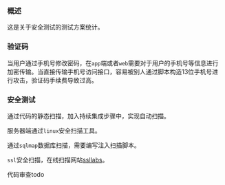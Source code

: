 ### 概述

这是关于安全测试的测试方案统计。

### 验证码

当用户通过手机号修改密码，在`app`端或者`web`需要对于用户的手机号等信息进行加密传输。当直接传输手机号访问接口，容易被别人通过脚本构造13位手机号进行攻击，验证码手续费导致过高。

### 安全测试

通过代码的静态扫描，加入持续集成步骤中，实现自动扫描。

服务器端通过`linux`安全扫描工具。

通过`sqlmap`数据库扫描，需要编写注入扫描脚本。

`ssl`安全扫描，在线扫描网站[ssllabs](https://www.ssllabs.com/)。

代码审查todo